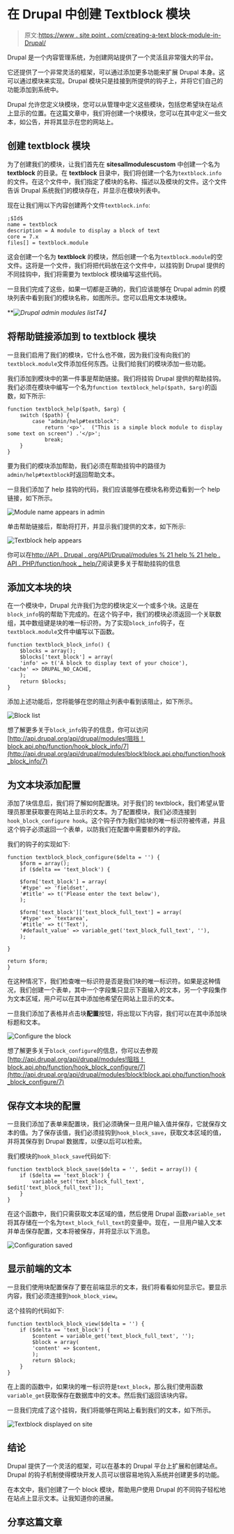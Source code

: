 # 在 Drupal 中创建 Textblock 模块

> 原文:[https://www . site point . com/creating-a-text block-module-in-Drupal/](https://www.sitepoint.com/creating-a-textblock-module-in-drupal/)

Drupal 是一个内容管理系统，为创建网站提供了一个灵活且非常强大的平台。

它还提供了一个非常灵活的框架，可以通过添加更多功能来扩展 Drupal 本身。这可以通过模块来实现。Drupal 模块只是挂接到所提供的钩子上，并将它们自己的功能添加到系统中。

Drupal 允许您定义块模块，您可以从管理中定义这些模块，包括您希望块在站点上显示的位置。在这篇文章中，我们将创建一个块模块，您可以在其中定义一些文本，如公告，并将其显示在您的网站上。

## 创建 textblock 模块

为了创建我们的模块，让我们首先在 **sitesallmodulescustom** 中创建一个名为 **textblock** 的目录。在 **textblock** 目录中，我们将创建一个名为`textblock.info`的文件。在这个文件中，我们指定了模块的名称、描述以及模块的文件。这个文件告诉 Drupal 系统我们的模块存在，并显示在模块列表中。

现在让我们用以下内容创建两个文件`textblock.info`:

```
;$Id$
name = textblock
description = A module to display a block of text
core = 7.x
files[] = textblock.module
```

这会创建一个名为 **textblock** 的模块，然后创建一个名为`textblock.module`的空文件。这将是一个文件，我们将把代码放在这个文件中，以挂钩到 Drupal 提供的不同挂钩中，我们将需要为 textblock 模块编写这些代码。

一旦我们完成了这些，如果一切都是正确的，我们应该能够在 Drupal admin 的模块列表中看到我们的模块名称，如图所示。您可以启用文本块模块。

***![Drupal admin modules list](../Images/3f17c30c8ea38368b0cd38ee78cf22b7.png "Drupal admin modules list")*T4】**

## 将帮助链接添加到 to textblock 模块

一旦我们启用了我们的模块，它什么也不做，因为我们没有向我们的`textblock.module`文件添加任何东西。让我们给我们的模块添加一些功能。

我们添加到模块中的第一件事是帮助链接。我们将挂钩 Drupal 提供的帮助挂钩。我们必须在模块中编写一个名为`function textblock_help($path, $arg)`的函数，如下所示:

```
function textblock_help($path, $arg) {
    switch ($path) {
        case "admin/help#textblock":
            return '<p>'.  ("This is a simple block module to display some text on screen") .'</p>';
            break;
    }
}
```

要为我们的模块添加帮助，我们必须在帮助挂钩中的路径为`admin/help#textblock`时返回帮助文本。

一旦我们添加了 help 挂钩的代码，我们应该能够在模块名称旁边看到一个 help 链接，如下所示。

![Module name appears in admin](../Images/8d0562116f717bc0d164c80a61bacf7a.png "Module name appears in admin")

单击帮助链接后，帮助将打开，并显示我们提供的文本，如下所示:

![Textblock help appears](../Images/bc8d1c553ce8f96afe3cb8f9945f745f.png "Textblock help appears")

你可以在[http://API . Drupal . org/API/Drupal/modules % 21 help % 21 help . API . PHP/function/hook _ help/7](http://api.drupal.org/api/drupal/modules%21help%21help.api.php/function/hook_help/7)阅读更多关于帮助挂钩的信息

## 添加文本块的块

在一个模块中，Drupal 允许我们为您的模块定义一个或多个块。这是在`block_info`钩的帮助下完成的。在这个钩子中，我们的模块必须返回一个关联数组，其中数组键是块的唯一标识符。为了实现`block_info`钩子，在`textblock.module`文件中编写以下函数。

```
function textblock_block_info() {
    $blocks = array();
    $blocks['text_block'] = array(
    'info' => t('A block to display text of your choice'),
'cache' => DRUPAL_NO_CACHE,
    );
    return $blocks;
}
```

添加上述功能后，您将能够在您的阻止列表中看到该阻止，如下所示。

![Block list](../Images/2a684d3d6eaff536db80f4205c20b001.png "Block list")

想了解更多关于`block_info`钩子的信息，你可以访问[http://api.drupal.org/api/drupal/modules!阻挡！block.api.php/function/hook_block_info/7](http://api.drupal.org/api/drupal/modules!block!block.api.php/function/hook_block_info/7)

## 为文本块添加配置

添加了块信息后，我们将了解如何配置块。对于我们的 textblock，我们希望从管理员那里获取要在网站上显示的文本。为了配置模块，我们必须连接到`hook_block_configure hook`。这个钩子作为我们给块的唯一标识符被传递，并且这个钩子必须返回一个表单，以防我们在配置中需要额外的字段。

我们的钩子的实现如下:

```
function textblock_block_configure($delta = '') {
    $form = array();
    if ($delta == 'text_block') {

    $form['text_block'] = array(
    '#type' => 'fieldset',
    '#title' => t('Please enter the text below'),
    );

    $form['text_block']['text_block_full_text'] = array(
    '#type' => 'textarea',
    '#title' => t('Text'),
    '#default_value' => variable_get('text_block_full_text', ''),
    );

}

return $form;
}
```

在这种情况下，我们检查唯一标识符是否是我们块的唯一标识符。如果是这种情况，我们创建一个表单，其中一个字段集只显示下面输入的文本，另一个字段集作为文本区域，用户可以在其中添加他希望在网站上显示的文本。

一旦我们添加了表格并点击块**配置**按钮，将出现以下内容，我们可以在其中添加块标题和文本。

![Configure the block](../Images/69adaadf605b4266905d8be1918d371d.png "Configure the block")

想了解更多关于`block_configure`的信息，你可以去参观[http://api.drupal.org/api/drupal/modules!阻挡！block.api.php/function/hook_block_configure/7](http://api.drupal.org/api/drupal/modules!block!block.api.php/function/hook_block_configure/7)

## 保存文本块的配置

一旦我们添加了表单来配置块，我们必须确保一旦用户输入值并保存，它就保存文本的值。为了保存该值，我们必须挂钩到`hook_block_save`，获取文本区域的值，并将其保存到 Drupal 数据库，以便以后可以检索。

我们模块的`hook_block_save`代码如下:

```
function textblock_block_save($delta = '', $edit = array()) {
    if ($delta == 'text_block') {
        variable_set('text_block_full_text', $edit['text_block_full_text']);
    }
}
```

在这个函数中，我们只需获取文本区域的值，然后使用 Drupal 函数`variable_set`将其存储在一个名为`text_block_full_text`的变量中。现在，一旦用户输入文本并单击保存配置，文本将被保存，并将显示以下消息。

![Configuration saved](../Images/a533a16c1489c40b88945dd2bc094d96.png "Configuration saved")

## 显示前端的文本

一旦我们使用块配置保存了要在前端显示的文本，我们将看看如何显示它。要显示内容，我们必须连接到`hook_block_view`。

这个挂钩的代码如下:

```
function textblock_block_view($delta = '') {
    if ($delta == 'text_block') {
        $content = variable_get('text_block_full_text', '');
        $block = array(
        'content' => $content,
        );
        return $block;
    }
}
```

在上面的函数中，如果块的唯一标识符是`text_block`，那么我们使用函数`variable_get`获取保存在数据库中的文本。然后我们返回该块内容。

一旦我们完成了这个挂钩，我们将能够在网站上看到我们的文本，如下所示。

![Textblock displayed on site](../Images/97b645b1f54dfe990551a63ff598e192.png "Textblock displayed on site")

## 结论

Drupal 提供了一个灵活的框架，可以在基本的 Drupal 平台上扩展和创建站点。Drupal 的钩子机制使得模块开发人员可以很容易地钩入系统并创建更多的功能。

在本文中，我们创建了一个 block 模块，帮助用户使用 Drupal 的不同钩子轻松地在站点上显示文本。让我知道你的进展。

## 分享这篇文章
